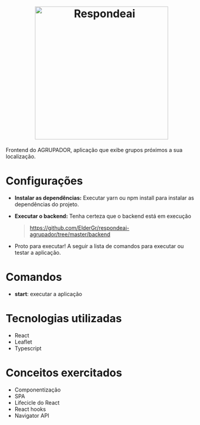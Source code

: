 <h1 align="center">
    <a href="https://www.respondeai.com.br/" target="_blank"> 
        <img alt="Respondeai" title="#Respondeai" src="https://www.respondeai.com.br/assets/spa/ra-logo-f57098ead0477da227b439472376f908570e3caabda8e15c7e0a92252744c070.png" width="350px" />
    </a>
</h1>

Frontend do AGRUPADOR, aplicação que exibe grupos próximos a sua localização.


# Configurações
- <b>Instalar as dependências:</b> Executar yarn ou npm install para instalar as dependências do projeto.

- <b>Executar o backend:</b> Tenha certeza que o backend está em execução
    > https://github.com/ElderGr/respondeai-agrupador/tree/master/backend

- Proto para executar! A seguir a lista de comandos para executar ou testar a aplicação.

# Comandos
- <b>start</b>: executar a aplicação

# Tecnologias utilizadas
- React
- Leaflet
- Typescript

# Conceitos exercitados
- Componentização
- SPA
- Lifecicle do React
- React hooks
- Navigator API
